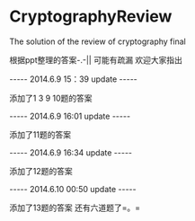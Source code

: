 CryptographyReview
==================

The solution of the review of cryptography final

根据ppt整理的答案-.-|| 可能有疏漏 欢迎大家指出

----- 2014.6.9 15：39 update -----

添加了1 3 9 10题的答案

----- 2014.6.9 16:01 update -----

添加了11题的答案

----- 2014.6.9 16:34 update -----

添加了12题的答案

----- 2014.6.10 00:50 update -----

添加了13题的答案 还有六道题了=。=
